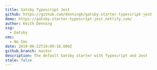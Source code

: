 ```yaml
---
title: Gatsby Typescript Jest
github: https://github.com/denningk/gatsby-starter-typescript-jest
demo: https://gatsby-starter-typescript-jest.netlify.com/
author: Keith Denning
ssg:
  - Gatsby
cms:
  - No Cms
date: 2019-06-22T14:09:18.000Z
github_branch: master
description: The default Gatsby starter with Typescript and Jest
stale: false
---
```

